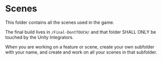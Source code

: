 # Scenes

This folder contains all the scenes used in the game. 

The final build lives in `/Final-DontTOUCH/` and that folder SHALL ONLY be touched by the Unity Integrators.

When you are working on a feature or scene, create your own subfolder with your name, and create and work on all your scenes in that subfolder.

